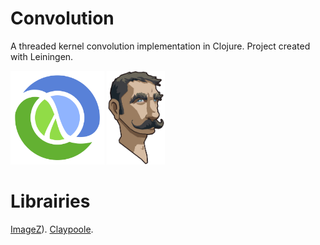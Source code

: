 # Convolution
A threaded kernel convolution implementation in Clojure. Project created with Leiningen.

<img src="doc/Clojure_logo.png" height="150"> <img src="doc/leiningen.jpg" height="150">

# Librairies
[ImageZ](https://github.com/mikera/imagez)).
[Claypoole](https://github.com/clj-commons/claypoole).
